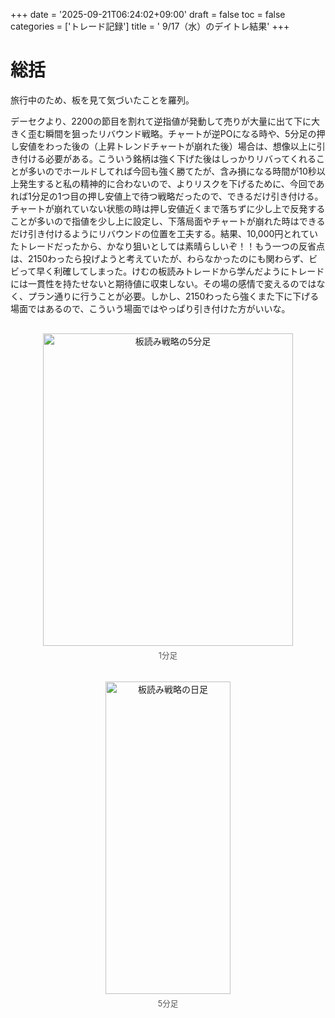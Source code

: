 +++
date = '2025-09-21T06:24:02+09:00'
draft = false
toc = false
categories = ['トレード記録']
title = ' 9/17（水）のデイトレ結果'
+++

# 総括
旅行中のため、板を見て気づいたことを羅列。  

デーセクより、2200の節目を割れて逆指値が発動して売りが大量に出て下に大きく歪む瞬間を狙ったリバウンド戦略。チャートが逆POになる時や、5分足の押し安値をわった後の（上昇トレンドチャートが崩れた後）場合は、想像以上に引き付ける必要がある。こういう銘柄は強く下げた後はしっかりリバってくれることが多いのでホールドしてれば今回も強く勝てたが、含み損になる時間が10秒以上発生すると私の精神的に合わないので、よりリスクを下げるために、今回であれば1分足の1つ目の押し安値上で待つ戦略だったので、できるだけ引き付ける。チャートが崩れていない状態の時は押し安値近くまで落ちずに少し上で反発することが多いので指値を少し上に設定し、下落局面やチャートが崩れた時はできるだけ引き付けるようにリバウンドの位置を工夫する。結果、10,000円とれていたトレードだったから、かなり狙いとしては素晴らしいぞ！！もう一つの反省点は、2150わったら投げようと考えていたが、わらなかったのにも関わらず、ビビって早く利確してしまった。けむの板読みトレードから学んだようにトレードには一貫性を持たせないと期待値に収束しない。その場の感情で変えるのではなく、プラン通りに行うことが必要。しかし、2150わったら強くまた下に下げる場面ではあるので、こういう場面ではやっぱり引き付けた方がいいな。

<div style="display: flex; gap: 20px; justify-content: center; flex-wrap: wrap; margin-top: 30px;">
<div style="text-align: center;">
<img src="/images/dailylog/3905/0917-1minute.png" alt="板読み戦略の5分足" width="400" height="500">
<p style="margin-top: 5px; font-size: 0.9em; color: #555;">1分足</p>
</div>
<div style="text-align: center;">
<img src="/images/dailylog/3905/0917-5minutes.png" alt="板読み戦略の日足" width="200" height="500">
<p style="margin-top: 5px; font-size: 0.9em; color: #555;">5分足</p>
</div>
</div>